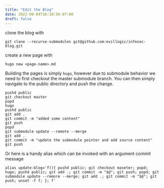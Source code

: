 ```yaml
---
title: "Edit the Blog"
date: 2022-09-04T16:18:56-07:00
draft: false
---
```


clone the blog with

```shell
git clone --recurse-submodules git@github.com:evillogic/infosec-blog.git
```

create a new page with

```shell
hugo new <page-name>.md
```

Building the pages is simply `hugo`, however due to submodule behavior we need to first checkout the master submodule branch. You can then simply navigate to the public directory and push the change.

```shell
pushd public
git checkout master
popd
hugo
pushd public
git add .
git commit -m "added some content"
git push
popd
git submodule update --remote --merge
git add .
git commit -m "update the submodule pointer and add source content"
git push
```

Or here is a handy alias which can be invoked with an argument commit message

```shell
alias update-blog='f(){ pushd public; git checkout maseter; popd; hugo; pushd public; git add .; git commit -m "$@"; git push; popd; git submodule update --remore --merge; git add .; git commit -m "$@"; git push; unset -f f; }; f'
```
